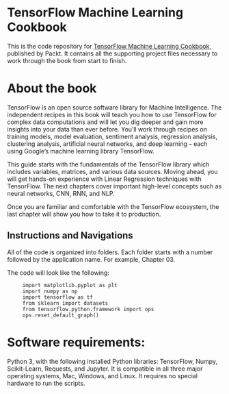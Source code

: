 # TensorFlow Machine Learning Cookbook
This is the code repository for [TensorFlow Machine Learning Cookbook](https://www.packtpub.com/big-data-and-business-intelligence/tensorflow-machine-learning-cookbook?utm_source=github&utm_medium=repository&utm_content=9781786462169), published by Packt. It contains all the supporting project files necessary to work through the book from start to finish.

# About the book
TensorFlow is an open source software library for Machine Intelligence. The independent recipes in this book will teach you how to use TensorFlow for complex data computations and will let you dig deeper and gain more insights into your data than ever before. You’ll work through recipes on training models, model evaluation, sentiment analysis, regression analysis, clustering analysis, artificial neural networks, and deep learning – each using Google’s machine learning library TensorFlow.

This guide starts with the fundamentals of the TensorFlow library which includes variables, matrices, and various data sources. Moving ahead, you will get hands-on experience with Linear Regression techniques with TensorFlow. The next chapters cover important high-level concepts such as neural networks, CNN, RNN, and NLP.

Once you are familiar and comfortable with the TensorFlow ecosystem, the last chapter will show you how to take it to production.

## Instructions and Navigations
All of the code is organized into folders. Each folder starts with a number followed by the application name. For example, Chapter 03.

The code will look like the following:
          
         import matplotlib.pyplot as plt
         import numpy as np
         import tensorflow as tf
         from sklearn import datasets
         from tensorflow.python.framework import ops
         ops.reset_default_graph()

# Software requirements:
Python 3, with the following installed Python libraries: TensorFlow, Numpy, 
Scikit-Learn, Requests, and Jupyter. It is compatible in all three major operating 
systems, Mac, Windows, and Linux. It requires no special hardware to run the 
scripts. 


